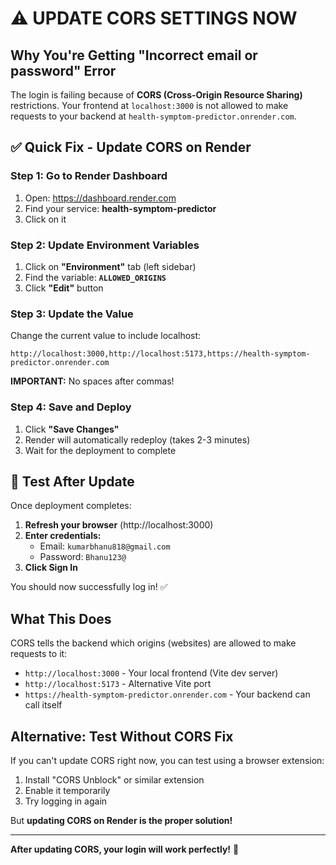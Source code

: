 # ⚠️ UPDATE CORS SETTINGS NOW

## Why You're Getting "Incorrect email or password" Error

The login is failing because of **CORS (Cross-Origin Resource Sharing)** restrictions. Your frontend at `localhost:3000` is not allowed to make requests to your backend at `health-symptom-predictor.onrender.com`.

## ✅ Quick Fix - Update CORS on Render

### Step 1: Go to Render Dashboard
1. Open: https://dashboard.render.com
2. Find your service: **health-symptom-predictor**
3. Click on it

### Step 2: Update Environment Variables
1. Click on **"Environment"** tab (left sidebar)
2. Find the variable: **`ALLOWED_ORIGINS`**
3. Click **"Edit"** button

### Step 3: Update the Value
Change the current value to include localhost:

```
http://localhost:3000,http://localhost:5173,https://health-symptom-predictor.onrender.com
```

**IMPORTANT:** No spaces after commas!

### Step 4: Save and Deploy
1. Click **"Save Changes"**
2. Render will automatically redeploy (takes 2-3 minutes)
3. Wait for the deployment to complete

## 🧪 Test After Update

Once deployment completes:

1. **Refresh your browser** (http://localhost:3000)
2. **Enter credentials:**
   - Email: `kumarbhanu818@gmail.com`
   - Password: `Bhanu123@`
3. **Click Sign In**

You should now successfully log in! ✅

## What This Does

CORS tells the backend which origins (websites) are allowed to make requests to it:
- `http://localhost:3000` - Your local frontend (Vite dev server)
- `http://localhost:5173` - Alternative Vite port
- `https://health-symptom-predictor.onrender.com` - Your backend can call itself

## Alternative: Test Without CORS Fix

If you can't update CORS right now, you can test using a browser extension:
1. Install "CORS Unblock" or similar extension
2. Enable it temporarily
3. Try logging in again

But **updating CORS on Render is the proper solution!**

---

**After updating CORS, your login will work perfectly!** 🚀
